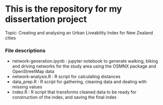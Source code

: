 # This is the repository for my dissertation project
Topic: Creating and analysing an Urban Liveability Index for New Zealand 
cities
### File descriptions
- network-generation.ipynb : jupyter notebook to generate walking, biking and driving networks for the study area using the OSMNX package and OpenStreetMap data
- network-analysis.R : R script for calculating distances 
- data_prep.R : R script for gathering, cleaning data and dealing with missing values
- index.R : R script that transforms cleaned data to be ready for construction of the index, and saving the final index